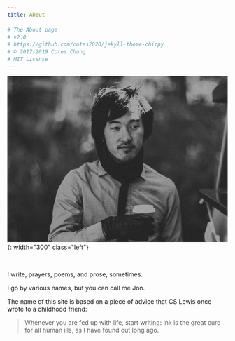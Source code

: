 ```yaml
---
title: About

# The About page
# v2.0
# https://github.com/cotes2020/jekyll-theme-chirpy
# © 2017-2019 Cotes Chung
# MIT License
---
```


![Jon](/assets/img/profile.jpeg){: width="300" class="left"}
  
<br clear="left"/>

I write, prayers, poems, and prose, sometimes. 

I go by various names, but you can call me Jon.

The name of this site is based on a piece of advice that CS Lewis once wrote to a childhood friend:

> Whenever you are fed up with life, start writing: ink is the great cure for all human ills, as I have found out long ago.
